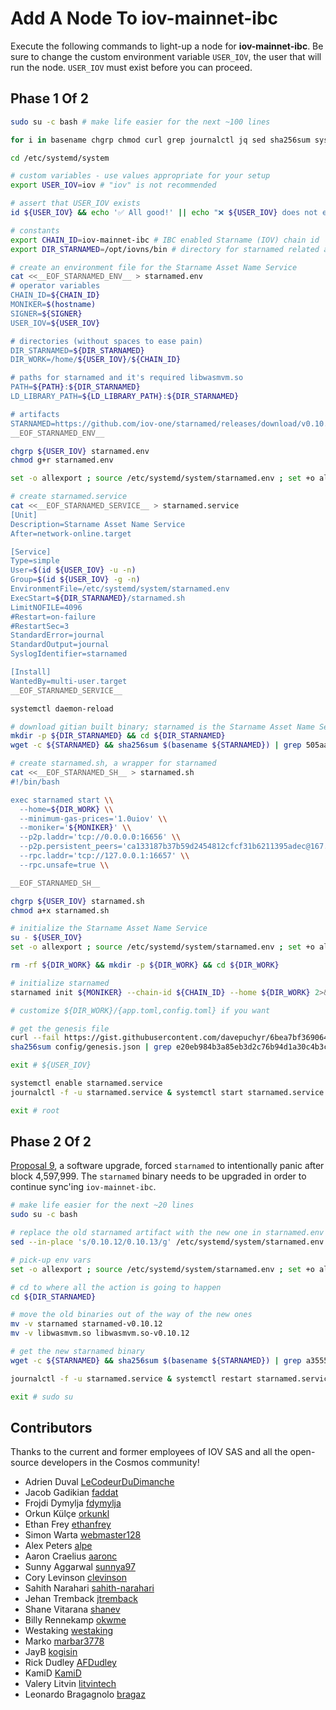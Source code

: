 # Add A Node To iov-mainnet-ibc

Execute the following commands to light-up a node for **iov-mainnet-ibc**.  Be sure to change the custom environment variable `USER_IOV`, the user that will run the node.  `USER_IOV` must exist before you can proceed.


## Phase 1 Of 2

```sh
sudo su -c bash # make life easier for the next ~100 lines

for i in basename chgrp chmod curl grep journalctl jq sed sha256sum systemctl wget ; do [[ $(command -v $i) ]] || { echo "❌ $i is not in PATH; PATH == $PATH; cannot proceed" ; exit -1 ; } ; echo "✅ $i" ; done # check for necessary apps

cd /etc/systemd/system

# custom variables - use values appropriate for your setup
export USER_IOV=iov # "iov" is not recommended

# assert that USER_IOV exists
id ${USER_IOV} && echo '✅ All good!' || echo "❌ ${USER_IOV} does not exist."

# constants
export CHAIN_ID=iov-mainnet-ibc # IBC enabled Starname (IOV) chain id
export DIR_STARNAMED=/opt/iovns/bin # directory for starnamed related artifacts

# create an environment file for the Starname Asset Name Service
cat <<__EOF_STARNAMED_ENV__ > starnamed.env
# operator variables
CHAIN_ID=${CHAIN_ID}
MONIKER=$(hostname)
SIGNER=${SIGNER}
USER_IOV=${USER_IOV}

# directories (without spaces to ease pain)
DIR_STARNAMED=${DIR_STARNAMED}
DIR_WORK=/home/${USER_IOV}/${CHAIN_ID}

# paths for starnamed and it's required libwasmvm.so
PATH=${PATH}:${DIR_STARNAMED}
LD_LIBRARY_PATH=${LD_LIBRARY_PATH}:${DIR_STARNAMED}

# artifacts
STARNAMED=https://github.com/iov-one/starnamed/releases/download/v0.10.12/starnamed-0.10.12-linux-amd64.tar.gz
__EOF_STARNAMED_ENV__

chgrp ${USER_IOV} starnamed.env
chmod g+r starnamed.env

set -o allexport ; source /etc/systemd/system/starnamed.env ; set +o allexport # pick-up env vars

# create starnamed.service
cat <<__EOF_STARNAMED_SERVICE__ > starnamed.service
[Unit]
Description=Starname Asset Name Service
After=network-online.target

[Service]
Type=simple
User=$(id ${USER_IOV} -u -n)
Group=$(id ${USER_IOV} -g -n)
EnvironmentFile=/etc/systemd/system/starnamed.env
ExecStart=${DIR_STARNAMED}/starnamed.sh
LimitNOFILE=4096
#Restart=on-failure
#RestartSec=3
StandardError=journal
StandardOutput=journal
SyslogIdentifier=starnamed

[Install]
WantedBy=multi-user.target
__EOF_STARNAMED_SERVICE__

systemctl daemon-reload

# download gitian built binary; starnamed is the Starname Asset Name Service daemon
mkdir -p ${DIR_STARNAMED} && cd ${DIR_STARNAMED}
wget -c ${STARNAMED} && sha256sum $(basename ${STARNAMED}) | grep 505aaddb5a8390576a6f0315627387a64a5682133ddc07b612fd2e05f1280bad && tar xvf $(basename ${STARNAMED}) && echo '✅ All good!' || echo '❌ BAD BINARY!'

# create starnamed.sh, a wrapper for starnamed
cat <<__EOF_STARNAMED_SH__ > starnamed.sh
#!/bin/bash

exec starnamed start \\
  --home=${DIR_WORK} \\
  --minimum-gas-prices='1.0uiov' \\
  --moniker='${MONIKER}' \\
  --p2p.laddr='tcp://0.0.0.0:16656' \\
  --p2p.persistent_peers='ca133187b37b59d2454812cfcf31b6211395adec@167.99.194.126:16656, 1c7e014b65f7a3ea2cf48bffce78f5cbcad2a0b7@13.37.85.253:26656, 8c64a2127cc07d4570756b61f83af60d34258398@13.37.61.32:26656, 9aabe0ac122f3104d8fc098e19c66714c6f1ace9@3.37.140.5:26656, faedef1969911d24bf72c56fc01326eb891fa3b7@63.250.53.45:16656, 94ac1c02b4e2ca3fb2706c91a68b8030ed3615a1@35.247.175.128:16656, be2235996b1c785a9f57eed25fd673ca111f0bae@52.52.89.64:26656, f63d15ab7ed55dc75f332d0b0d2b01d529d5cbcd@212.71.247.11:26656, f5597a7ed33bc99eb6ba7253eb8ac76af27b4c6d@138.201.20.147:26656' \\
  --rpc.laddr='tcp://127.0.0.1:16657' \\
  --rpc.unsafe=true \\

__EOF_STARNAMED_SH__

chgrp ${USER_IOV} starnamed.sh
chmod a+x starnamed.sh

# initialize the Starname Asset Name Service
su - ${USER_IOV}
set -o allexport ; source /etc/systemd/system/starnamed.env ; set +o allexport # pick-up env vars

rm -rf ${DIR_WORK} && mkdir -p ${DIR_WORK} && cd ${DIR_WORK}

# initialize starnamed
starnamed init ${MONIKER} --chain-id ${CHAIN_ID} --home ${DIR_WORK} 2>&1 | jq -r .chain_id

# customize ${DIR_WORK}/{app.toml,config.toml} if you want

# get the genesis file
curl --fail https://gist.githubusercontent.com/davepuchyr/6bea7bf369064d118195e9b15ea08a0f/raw/genesis.json > config/genesis.json
sha256sum config/genesis.json | grep e20eb984b3a85eb3d2c76b94d1a30c4b3cfa47397d5da2ec60dca8bef6d40b17 && echo '✅ All good!' || echo "❌ BAD GENESIS FILE!"

exit # ${USER_IOV}

systemctl enable starnamed.service
journalctl -f -u starnamed.service & systemctl start starnamed.service # watch the chain sync until it intentionlly panics after block 4597999

exit # root
```

## Phase 2 Of 2

[Proposal 9](https://big-dipper.iov-mainnet-ibc.iov.one/proposals/9), a software upgrade, forced `starnamed` to intentionally panic after block 4,597,999.  The `starnamed` binary needs to be upgraded in order to continue sync'ing `iov-mainnet-ibc`.

```sh
# make life easier for the next ~20 lines
sudo su -c bash

# replace the old starnamed artifact with the new one in starnamed.env
sed --in-place 's/0.10.12/0.10.13/g' /etc/systemd/system/starnamed.env

# pick-up env vars
set -o allexport ; source /etc/systemd/system/starnamed.env ; set +o allexport

# cd to where all the action is going to happen
cd ${DIR_STARNAMED}

# move the old binaries out of the way of the new ones
mv -v starnamed starnamed-v0.10.12
mv -v libwasmvm.so libwasmvm.so-v0.10.12

# get the new starnamed binary
wget -c ${STARNAMED} && sha256sum $(basename ${STARNAMED}) | grep a3555955a1d001449d7e05793852ea23064905614bab0bb8cefc250758ea81bf && tar xvf $(basename ${STARNAMED}) && echo '✅ All good!' || echo '❌ BAD BINARY!'

journalctl -f -u starnamed.service & systemctl restart starnamed.service # watch the chain sync

exit # sudo su
```

## Contributors

Thanks to the current and former employees of IOV SAS and all the open-source developers in the Cosmos community!

* Adrien Duval [LeCodeurDuDimanche](https://github.com/LeCodeurDuDimanche)
* Jacob Gadikian [faddat](https://github.com/faddat)
* Frojdi Dymylja [fdymylja](https://github.com/fdymylja)
* Orkun Külçe [orkunkl](https://github.com/orkunkl)
* Ethan Frey [ethanfrey](https://github.com/ethanfrey)
* Simon Warta [webmaster128](https://github.com/webmaster128)
* Alex Peters [alpe](https://github.com/alpe)
* Aaron Craelius [aaronc](https://github.com/aaronc)
* Sunny Aggarwal [sunnya97](https://github.com/sunnya97)
* Cory Levinson [clevinson](https://github.com/clevinson)
* Sahith Narahari [sahith-narahari](https://github.com/sahith-narahari)
* Jehan Tremback [jtremback](https://github.com/jtremback)
* Shane Vitarana [shanev](https://github.com/shanev)
* Billy Rennekamp [okwme](https://github.com/okwme)
* Westaking [westaking](https://github.com/westaking)
* Marko [marbar3778](https://github.com/marbar3778)
* JayB [kogisin](https://github.com/kogisin)
* Rick Dudley [AFDudley](https://github.com/AFDudley)
* KamiD [KamiD](https://github.com/KamiD)
* Valery Litvin [litvintech](https://github.com/litvintech)
* Leonardo Bragagnolo [bragaz](https://github.com/bragaz)
